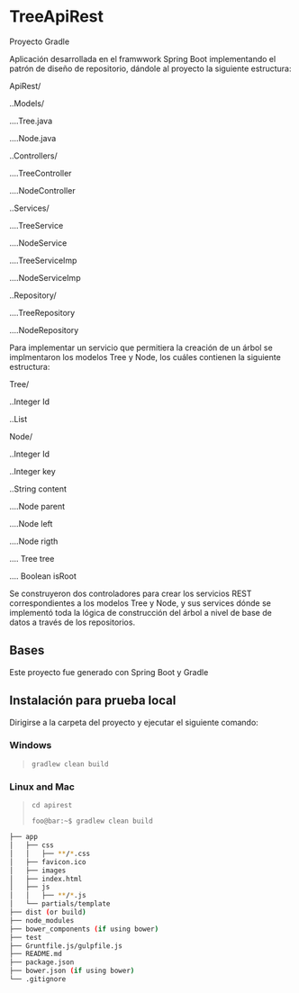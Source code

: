 # TreeApiRest

Proyecto Gradle

Aplicación desarrollada en el framwwork Spring Boot implementando el patrón de diseño de repositorio, dándole al proyecto la siguiente estructura:

ApiRest/

..Models/

....Tree.java

....Node.java

..Controllers/

....TreeController

....NodeController

..Services/

....TreeService

....NodeService

....TreeServiceImp

....NodeServiceImp

..Repository/

....TreeRepository

....NodeRepository

Para implementar un servicio que permitiera la creación de un árbol se implmentaron los modelos Tree y Node, los cuáles contienen la siguiente estructura:

Tree/

..Integer Id

..List<Nodes>
  
Node/

..Integer Id

..Integer key

..String content

....Node parent

....Node left

....Node rigth

.... Tree tree

.... Boolean isRoot

  
Se construyeron dos controladores para crear los servicios REST correspondientes a los modelos Tree y Node, y sus services dónde se implementó toda la lógica de construcción del árbol a nivel de base de datos a través de los repositorios.

## Bases
Este proyecto fue generado con Spring Boot y Gradle
  
## Instalación para prueba local
  
Dirigirse a la carpeta del proyecto y ejecutar el siguiente comando:

### Windows
> ```gradlew clean build```
  
### Linux and Mac
> ```cd apirest```
>  
> ```foo@bar:~$ gradlew clean build```
  
```bash
├── app
│   ├── css
│   │   ├── **/*.css
│   ├── favicon.ico
│   ├── images
│   ├── index.html
│   ├── js
│   │   ├── **/*.js
│   └── partials/template
├── dist (or build)
├── node_modules
├── bower_components (if using bower)
├── test
├── Gruntfile.js/gulpfile.js
├── README.md
├── package.json
├── bower.json (if using bower)
└── .gitignore
```
